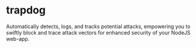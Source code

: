 # trapdog

Automatically detects, logs, and tracks potential attacks, empowering you to swiftly block and trace attack vectors for enhanced security of your NodeJS web-app.